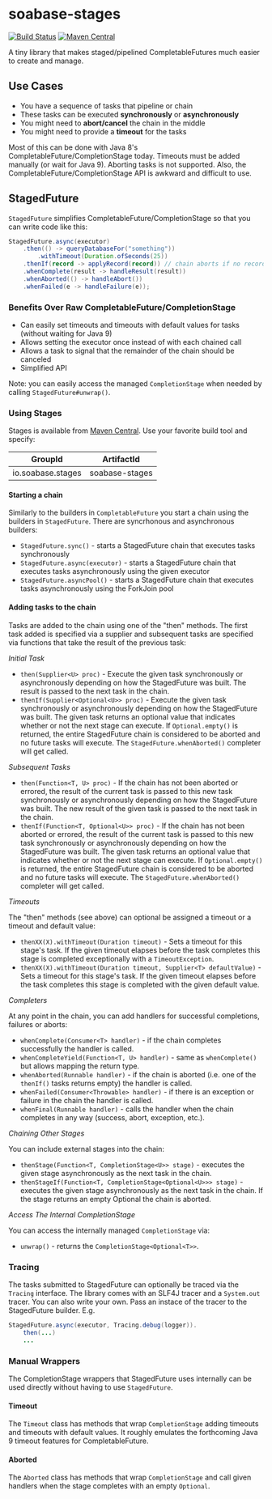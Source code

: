 # soabase-stages

[![Build Status](https://travis-ci.org/soabase/soabase-stages.svg?branch=master)](https://travis-ci.org/soabase/soabase-stages)
[![Maven Central](https://img.shields.io/maven-central/v/io.soabase.stages/soabase-stages.svg)](http://search.maven.org/#search%7Cga%7C1%7Csoabase-stages)

A tiny library that makes staged/pipelined CompletableFutures much easier to create and manage.

## Use Cases

- You have a sequence of tasks that pipeline or chain
- These tasks can be executed **synchronously** or **asynchronously**
- You might need to **abort/cancel** the chain in the middle
- You might need to provide a **timeout** for the tasks

Most of this can be done with Java 8's CompletableFuture/CompletionStage today. Timeouts
must be added manually (or wait for Java 9). Aborting tasks is not supported. Also, the
CompletableFuture/CompletionStage API is awkward and difficult to use.

## StagedFuture

`StagedFuture` simplifies CompletableFuture/CompletionStage so that you can write code like this:

```java
StagedFuture.async(executor)
    .then(() -> queryDatabaseFor("something"))
        .withTimeout(Duration.ofSeconds(25))
    .thenIf(record -> applyRecord(record)) // chain aborts if no record found
    .whenComplete(result -> handleResult(result))
    .whenAborted(() -> handleAbort())
    .whenFailed(e -> handleFailure(e));
``` 

### Benefits Over Raw CompletableFuture/CompletionStage

- Can easily set timeouts and timeouts with default values for tasks (without waiting for Java 9)
- Allows setting the executor once instead of with each chained call
- Allows a task to signal that the remainder of the chain should be canceled
- Simplified API

Note: you can easily access the managed `CompletionStage` when needed by calling `StagedFuture#unwrap()`.

### Using Stages

Stages is available from [Maven Central](http://search.maven.org/#search%7Cga%7C1%7Csoabase-stages). Use your favorite build tool and specify:

| GroupId | ArtifactId |
|---------|------------|
| io.soabase.stages | soabase-stages |

#### Starting a chain

Similarly to the builders in `CompletableFuture` you start a chain using the builders in `StagedFuture`. There are syncrhonous and asynchronous builders:

- `StagedFuture.sync()` - starts a StagedFuture chain that executes tasks synchronously
- `StagedFuture.async(executor)` - starts a StagedFuture chain that executes tasks asynchronously using the given executor
- `StagedFuture.asyncPool()` - starts a StagedFuture chain that executes tasks asynchronously using the ForkJoin pool

#### Adding tasks to the chain

Tasks are added to the chain using one of the "then" methods. The first task added is specified via a supplier and subsequent tasks are specified via functions that take the result of the previous task:

_Initial Task_

- `then(Supplier<U> proc)` - Execute the given task synchronously or asynchronously depending on how the StagedFuture was built. The result is passed to the next task in the chain.
- `thenIf(Supplier<Optional<U>> proc)` - Execute the given task synchronously or asynchronously depending on how the StagedFuture was built. The given task returns an optional value that indicates whether or not the next stage can execute. If `Optional.empty()` is returned, the entire StagedFuture chain is considered to be aborted and no future tasks will execute. The `StagedFuture.whenAborted()` completer will get called.

_Subsequent Tasks_

- `then(Function<T, U> proc)` - If the chain has not been aborted or errored, the result of the current task is passed to this new task synchronously or asynchronously depending on how the StagedFuture was built. The new result of the given task is passed to the next task in the chain.
- `thenIf(Function<T, Optional<U>> proc)` - If the chain has not been aborted or errored, the result of the current task is passed to this new task synchronously or asynchronously depending on how the StagedFuture was built. The given task returns an optional value that indicates whether or not the next stage can execute. If `Optional.empty()` is returned, the entire StagedFuture chain is considered to be aborted and no future tasks will execute. The `StagedFuture.whenAborted()` completer will get called.

_Timeouts_

The "then" methods (see above) can optional be assigned a timeout or a timeout and default value:

- `thenXX(X).withTimeout(Duration timeout)` - Sets a timeout for this stage's task. If the given timeout elapses before the task completes this stage is completed exceptionally with a `TimeoutException`.
- `thenXX(X).withTimeout(Duration timeout, Supplier<T> defaultValue)` - Sets a timeout for this stage's task. If the given timeout elapses before the task completes this stage is completed with the given default value.

_Completers_

At any point in the chain, you can add handlers for successful completions, failures or aborts:

- `whenComplete(Consumer<T> handler)` - if the chain completes successfully the handler is called.
- `whenCompleteYield(Function<T, U> handler)` - same as `whenComplete()` but allows mapping the return type.
- `whenAborted(Runnable handler)` - if the chain is aborted (i.e. one of the `thenIf()` tasks returns empty) the handler is called.
- `whenFailed(Consumer<Throwable> handler)` - if there is an exception or failure in the chain the handler is called.
- `whenFinal(Runnable handler)` - calls the handler when the chain completes in any way (success, abort, exception, etc.).

_Chaining Other Stages_

You can include external stages into the chain:

- `thenStage(Function<T, CompletionStage<U>> stage)` - executes the given stage asynchronously as the next task in the chain.
- `thenStageIf(Function<T, CompletionStage<Optional<U>>> stage)` - executes the given stage asynchronously as the next task in the chain. If the stage returns an empty Optional the chain is aborted.

_Access The Internal CompletionStage_

You can access the internally managed `CompletionStage` via:

- `unwrap()` - returns the `CompletionStage<Optional<T>>`.

### Tracing

The tasks submitted to StagedFuture can optionally be traced via the `Tracing` interface. The library comes with an SLF4J tracer and a `System.out` tracer. You can also write your own. Pass an instace of the tracer to the StagedFuture builder. E.g.

```java
StagedFuture.async(executor, Tracing.debug(logger)).
    then(...)
    ...
```

### Manual Wrappers

The CompletionStage wrappers that StagedFuture uses internally can be used directly without having to use `StagedFuture`.

#### Timeout

The `Timeout` class has methods that wrap `CompletionStage` adding timeouts and timeouts with default values. It roughly emulates the forthcoming Java 9 timeout features for CompletableFuture.

#### Aborted

The `Aborted` class has methods that wrap `CompletionStage` and call given handlers when the stage completes with an empty `Optional`.
